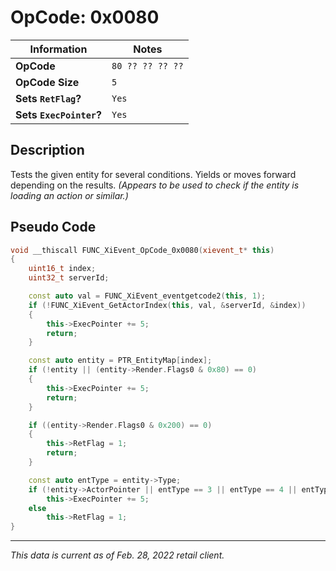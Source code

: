 # OpCode: 0x0080

| Information               | Notes |
|---                        |---    |
| **OpCode**                | `80 ?? ?? ?? ??` |
| **OpCode Size**           | `5`   |
| **Sets `RetFlag`?**       | `Yes` |
| **Sets `ExecPointer`?**   | `Yes` |

## Description

Tests the given entity for several conditions. Yields or moves forward depending on the results. _(Appears to be used to check if the entity is loading an action or similar.)_

## Pseudo Code

```cpp
void __thiscall FUNC_XiEvent_OpCode_0x0080(xievent_t* this)
{
    uint16_t index;
    uint32_t serverId;

    const auto val = FUNC_XiEvent_eventgetcode2(this, 1);
    if (!FUNC_XiEvent_GetActorIndex(this, val, &serverId, &index))
    {
        this->ExecPointer += 5;
        return;
    }

    const auto entity = PTR_EntityMap[index];
    if (!entity || (entity->Render.Flags0 & 0x80) == 0)
    {
        this->ExecPointer += 5;
        return;
    }

    if ((entity->Render.Flags0 & 0x200) == 0)
    {
        this->RetFlag = 1;
        return;
    }

    const auto entType = entity->Type;
    if (!entity->ActorPointer || entType == 3 || entType == 4 || entType == 5 || FUNC_XiSkeletonActor_IsReadCompleteResList(entity->ActorPointer))
        this->ExecPointer += 5;
    else
        this->RetFlag = 1;
}
```

---

_This data is current as of Feb. 28, 2022 retail client._